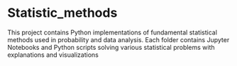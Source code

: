 # Statistic_methods
This project contains Python implementations of fundamental statistical methods used in probability and data analysis. Each folder contains Jupyter Notebooks and Python scripts solving various statistical problems with explanations and visualizations
